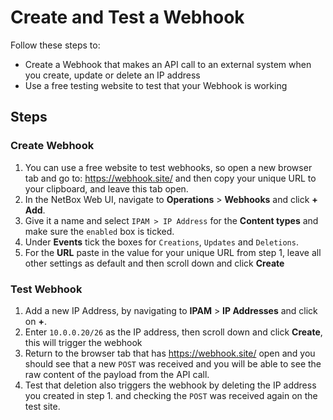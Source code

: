 # Create and Test a Webhook 

Follow these steps to:
- Create a Webhook that makes an API call to an external system when you create, update or delete an IP address
- Use a free testing website to test that your Webhook is working

## Steps
### Create Webhook

1. You can use a free website to test webhooks, so open a new browser tab and go to: https://webhook.site/ and then copy your unique URL to your clipboard, and leave this tab open. 
2. In the NetBox Web UI, navigate to **Operations** > **Webhooks** and click **+ Add**. 
3. Give it a name and select `IPAM > IP Address` for the **Content types** and make sure the `enabled` box is ticked.
4. Under **Events** tick the boxes for `Creations`, `Updates` and `Deletions`. 
5. For the **URL** paste in the value for your unique URL from step 1, leave all other settings as default and then scroll down and click **Create**

### Test Webhook
1. Add a new IP Address, by navigating to **IPAM** > **IP Addresses** and click on **+**. 
2. Enter `10.0.0.20/26` as the IP address, then scroll down and click **Create**, this will trigger the webhook
3. Return to the browser tab that has https://webhook.site/ open and you should see that a new `POST` was received and you will be able to see the raw content of the payload from the API call.
4. Test that deletion also triggers the webhook by deleting the IP address you created in step 1. and checking the `POST` was received again on the test site. 